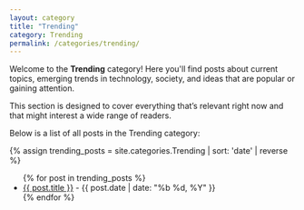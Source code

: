 ```yaml
---
layout: category
title: "Trending"
category: Trending
permalink: /categories/trending/
---
```


Welcome to the **Trending** category! Here you'll find posts about current topics, emerging trends in technology, society, and ideas that are popular or gaining attention.  

This section is designed to cover everything that’s relevant right now and that might interest a wide range of readers.

Below is a list of all posts in the Trending category:

{% assign trending_posts = site.categories.Trending | sort: 'date' | reverse %}
<ul>
  {% for post in trending_posts %}
    <li><a href="{{ post.url | relative_url }}">{{ post.title }}</a> - {{ post.date | date: "%b %d, %Y" }}</li>
  {% endfor %}
</ul>
